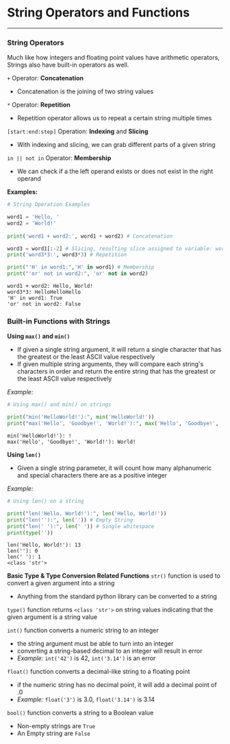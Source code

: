 # String Operators and Functions
---

### String Operators

Much like how integers and floating point values have arithmetic operators, Strings also have built-in operators as well.

```+``` Operator: __Concatenation__
- Concatenation is the joining of two string values

```*``` Operator: __Repetition__
- Repetition operator allows us to repeat a certain string multiple times

```[start:end:step]``` Operation: __Indexing__ and __Slicing__
- With indexing and slicing, we can grab different parts of a given string

```in || not in``` Operator: __Membership__
- We can check if a the left operand exists or does not exist in the right operand

__Examples:__


```python
# String Operation Examples

word1 = 'Hello, '
word2 = 'World!'
 
print('word1 + word2:', word1 + word2) # Concatenation

word3 = word1[:-2] # Slicing, resulting slice assigned to variable: word3
print('word3*3:', word3*3) # Repetition

print("'H' in word1:",'H' in word1) # Membership
print("'or' not in word2:", 'or' not in word2)

```

    word1 + word2: Hello, World!
    word3*3: HelloHelloHello
    'H' in word1: True
    'or' not in word2: False


### Built-in Functions with Strings

__Using ```max()``` and ```min()```__
- If given a single string argument, it will return a single character that has the greatest or the least ASCII value respectively
- If given multiple string arguments, they will compare each string's characters in order and return the entire string that has the greatest or the least ASCII value respectively

_Example:_


```python
# Using max() and min() on strings

print("min('HelloWorld!'):", min('HelloWorld!'))
print("max('Hello', 'Goodbye!', 'World!'):", max('Hello', 'Goodbye!', 'World!'))
```

    min('HelloWorld!'): !
    max('Hello', 'Goodbye!', 'World!'): World!


__Using ```len()```__
- Given a single string parameter, it will count how many alphanumeric and special characters there are as a positive integer

_Example:_


```python
# Using len() on a string

print("len('Hello, World!'):", len('Hello, World!'))
print("len(''):", len('')) # Empty String
print("len(' '):", len(' ')) # Single whitespace
print(type(''))
```

    len('Hello, World!'): 13
    len(''): 0
    len(' '): 1
    <class 'str'>


__Basic Type & Type Conversion Related Functions__
```str()``` function is used to convert a given argument into a string
- Anything from the standard python library can be converted to a string

```type()``` function returns ```<class 'str'>``` on string values indicating that the given argument is a string value

```int()``` function converts a numeric string to an integer
- the string argument must be able to turn into an integer
- converting a string-based decimal to an integer will result in error
- _Example:_ ```int('42')``` is 42, ```int('3.14')``` is an error

```float()``` function converts a decimal-like string to a floating point
- if the numeric string has no decimal point, it will add a decimal point of .0
- _Example:_ ```float('3')``` is 3.0, ```float('3.14')``` is 3.14

```bool()``` function converts a string to a Boolean value
- Non-empty strings are ```True```
- An Empty string are ```False``` 
